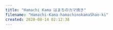 ```yaml
---
title: "Hamachi Kama はまちのカマ焼き"
filename: "Hamachi-Kama-hamachinokamaShao-ki"
created: 2020-08-14 02:12:38
---
```


